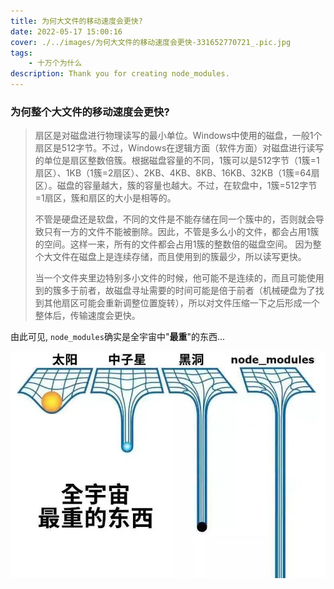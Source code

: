 ```yaml
---
title: 为何大文件的移动速度会更快?
date: 2022-05-17 15:00:16
cover: ./../images/为何大文件的移动速度会更快-331652770721_.pic.jpg
tags: 
    - 十万个为什么
description: Thank you for creating node_modules.
---
```

### 为何整个大文件的移动速度会更快?
> 扇区是对磁盘进行物理读写的最小单位。Windows中使用的磁盘，一般1个扇区是512字节。不过，Windows在逻辑方面（软件方面）对磁盘进行读写的单位是扇区整数倍簇。根据磁盘容量的不同，1簇可以是512字节（1簇=1扇区）、1KB（1簇=2扇区）、2KB、4KB、8KB、16KB、32KB（1簇=64扇区）。磁盘的容量越大，簇的容量也越大。不过，在软盘中，1簇=512字节=1扇区，簇和扇区的大小是相等的。
> 
> 不管是硬盘还是软盘，不同的文件是不能存储在同一个簇中的，否则就会导致只有一方的文件不能被删除。因此，不管是多么小的文件，都会占用1簇的空间。这样一来，所有的文件都会占用1簇的整数倍的磁盘空间。
> 因为整个大文件在磁盘上是连续存储，而且使用到的簇最少，所以读写更快。
>
> 当一个文件夹里边特别多小文件的时候，他可能不是连续的，而且可能使用到的簇多于前者，故磁盘寻址需要的时间可能是倍于前者（机械硬盘为了找到其他扇区可能会重新调整位置旋转），所以对文件压缩一下之后形成一个整体后，传输速度会更快。

由此可见, `node_modules`确实是全宇宙中"**最重**"的东西...

![全宇宙最重的东西](./../images/为何大文件的移动速度会更快-331652770721_.pic.jpg)
